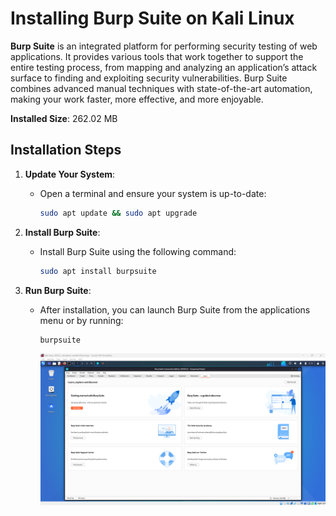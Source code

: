 # Installing Burp Suite on Kali Linux

**Burp Suite** is an integrated platform for performing security testing of web applications. It provides various tools that work together to support the entire testing process, from mapping and analyzing an application’s attack surface to finding and exploiting security vulnerabilities. Burp Suite combines advanced manual techniques with state-of-the-art automation, making your work faster, more effective, and more enjoyable.

**Installed Size**: 262.02 MB

## Installation Steps

1. **Update Your System**:

   - Open a terminal and ensure your system is up-to-date:
     ```bash
     sudo apt update && sudo apt upgrade
     ```

2. **Install Burp Suite**:

   - Install Burp Suite using the following command:
     ```bash
     sudo apt install burpsuite
     ```

3. **Run Burp Suite**:
   - After installation, you can launch Burp Suite from the applications menu or by running:
     ```bash
     burpsuite
     ```
     ![alt text](image.png)
